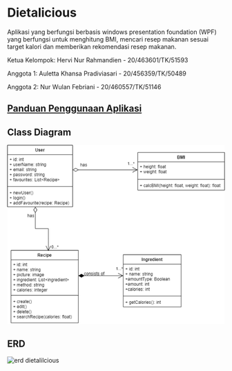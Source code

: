 

# Dietalicious
Aplikasi yang berfungsi berbasis windows presentation foundation (WPF) yang  berfungsi untuk menghitung BMI, mencari resep makanan sesuai target kalori dan memberikan rekomendasi resep makanan.

Ketua Kelompok: Hervi Nur Rahmandien - 20/463601/TK/51593

Anggota 1: Auletta Khansa Pradiviasari - 20/456359/TK/50489

Anggota 2: Nur Wulan Febriani - 20/460557/TK/51146

## [Panduan Penggunaan Aplikasi](https://drive.google.com/file/d/15TXCNlAXwN8xkjXev70l2zpPPRaurOAj/view?usp=sharing "Panduan Penggunaan Aplikasi Dietalicious")

## Class Diagram
![ClassDiagram!](ClassDiagram.png)

## ERD
![erd dietalilcious](https://user-images.githubusercontent.com/72687883/192459174-a5d24279-419a-4dde-b0b0-6a9745476a94.png)
